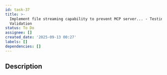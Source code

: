 ```yaml
---
id: task-37
title: >-
  Implement file streaming capability to prevent MCP server... - Testing &
  Validation
status: To Do
assignee: []
created_date: '2025-09-13 00:27'
labels: []
dependencies: []
---
```


## Description
